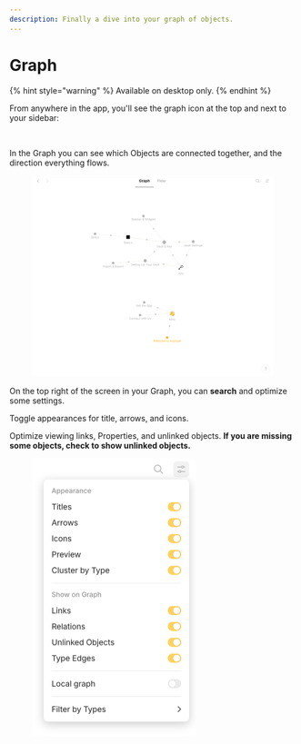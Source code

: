 ```yaml
---
description: Finally a dive into your graph of objects.
---
```


# Graph

{% hint style="warning" %}
Available on desktop only.
{% endhint %}

From anywhere in the app, you'll see the graph icon at the top and next to your sidebar:

<figure><img src="../../.gitbook/assets/image (105).png" alt="" width="375"><figcaption></figcaption></figure>

In the Graph you can see which Objects are connected together, and the direction everything flows.

<figure><img src="../../.gitbook/assets/image (108).png" alt="" width="563"><figcaption></figcaption></figure>

On the top right of the screen in your Graph, you can **search** and optimize some settings.&#x20;

Toggle appearances for title, arrows, and icons.&#x20;

Optimize viewing links, Properties, and unlinked objects. **If you are missing some objects, check to show unlinked objects.**

<figure><img src="../../.gitbook/assets/image (222).png" alt="" width="288"><figcaption></figcaption></figure>
